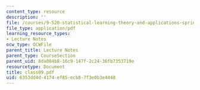 ```yaml
---
content_type: resource
description: ''
file: /courses/9-520-statistical-learning-theory-and-applications-spring-2006/6353dd4d4174ef85ecb87f3e0b3e4448_class09.pdf
file_type: application/pdf
learning_resource_types:
- Lecture Notes
ocw_type: OCWFile
parent_title: Lecture Notes
parent_type: CourseSection
parent_uid: 8da084b8-16c9-147f-2c24-36fb7353719e
resourcetype: Document
title: class09.pdf
uid: 6353dd4d-4174-ef85-ecb8-7f3e0b3e4448
---
```

